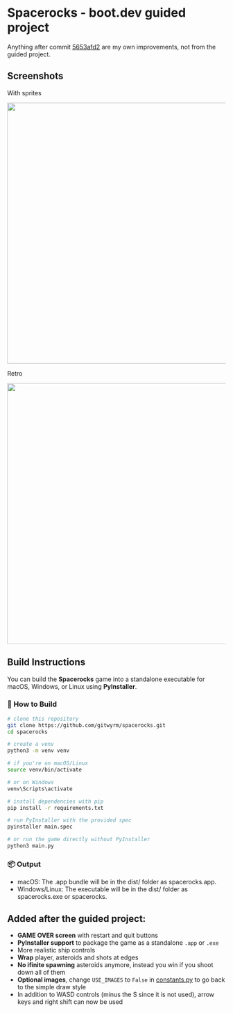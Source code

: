 # Spacerocks - boot.dev guided project

Anything after commit [5653afd2](../../commit/5653afd275dc149f49c2768bd065c235fc35382c) are my own improvements, not from the guided project.

## Screenshots

With sprites

<img src="https://github.com/user-attachments/assets/b77de640-f64a-4ca6-bc7b-a41cd01ee8b0" width=600/>

Retro

<img src="https://github.com/user-attachments/assets/4606f769-a247-42a4-8d83-54d6a9b75753" width=600/>

## Build Instructions

You can build the **Spacerocks** game into a standalone executable for macOS, Windows, or Linux using **PyInstaller**.

### 🔧 How to Build

```bash
# clone this repository
git clone https://github.com/gitwyrm/spacerocks.git
cd spacerocks

# create a venv
python3 -m venv venv

# if you're on macOS/Linux
source venv/bin/activate

# or on Windows
venv\Scripts\activate

# install dependencies with pip
pip install -r requirements.txt

# run PyInstaller with the provided spec
pyinstaller main.spec

# or run the game directly without PyInstaller
python3 main.py
```

### 📦 Output
- macOS: The .app bundle will be in the dist/ folder as spacerocks.app.
- Windows/Linux: The executable will be in the dist/ folder as spacerocks.exe or spacerocks.

## Added after the guided project:

- **GAME OVER screen** with restart and quit buttons
- **PyInstaller support** to package the game as a standalone `.app` or `.exe`
- More realistic ship controls
- **Wrap** player, asteroids and shots at edges
- **No ifinite spawning** asteroids anymore, instead you win if you shoot down all of them
- **Optional images**, change `USE_IMAGES` to `False` in [constants.py](./constants.py) to go back to the simple draw style
- In addition to WASD controls (minus the S since it is not used), arrow keys and right shift can now be used
